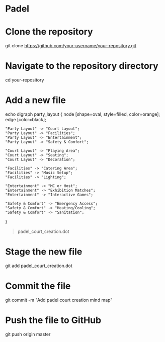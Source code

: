 # Padel

# Clone the repository
git clone https://github.com/your-username/your-repository.git

# Navigate to the repository directory
cd your-repository

# Add a new file
echo digraph party_layout {
    node [shape=oval, style=filled, color=orange];
    edge [color=black];

    "Party Layout" -> "Court Layout";
    "Party Layout" -> "Facilities";
    "Party Layout" -> "Entertainment";
    "Party Layout" -> "Safety & Comfort";

    "Court Layout" -> "Playing Area";
    "Court Layout" -> "Seating";
    "Court Layout" -> "Decoration";

    "Facilities" -> "Catering Area";
    "Facilities" -> "Music Setup";
    "Facilities" -> "Lighting";

    "Entertainment" -> "MC or Host";
    "Entertainment" -> "Exhibition Matches";
    "Entertainment" -> "Interactive Games";

    "Safety & Comfort" -> "Emergency Access";
    "Safety & Comfort" -> "Heating/Cooling";
    "Safety & Comfort" -> "Sanitation";
}
 > padel_court_creation.dot

# Stage the new file
git add padel_court_creation.dot

# Commit the file
git commit -m "Add padel court creation mind map"

# Push the file to GitHub
git push origin master
